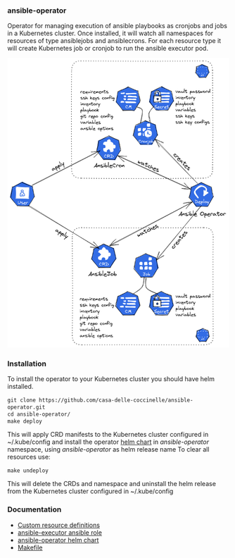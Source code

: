 
### ansible-operator
Operator for managing execution of ansible playbooks as cronjobs and jobs in a Kubernetes cluster. Once installed, it will watch all namespaces for resources of type ansiblejobs and ansiblecrons. For each resource type it will create Kubernetes job or cronjob to run the ansible executor pod.

![overview](./overview.png)

### Installation
To install the operator to your Kubernetes cluster you should have helm installed.

    git clone https://github.com/casa-delle-coccinelle/ansible-operator.git
    cd ansible-operator/
    make deploy
This will apply CRD manifests to the Kubernetes cluster configured in ~/.kube/config and install the operator [helm chart](../helm_chart/ansible-operator) in *ansible-operator* namespace, using *ansible-operator* as helm release name
To clear all resources use:

    make undeploy
This will delete the CRDs and namespace and uninstall the helm release from the Kubernetes cluster configured in ~/.kube/config

### Documentation
* [Custom resource definitions](./CRDS.md)
* [ansible-executor ansible role](./ANSIBLE_EXECUTOR.md)
* [ansible-operator helm chart](./HELM_CHART.md)
* [Makefile](./MAKEFILE.md)
